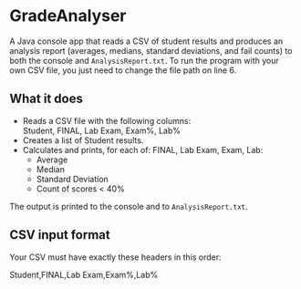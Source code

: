 # GradeAnalyser

A Java console app that reads a CSV of student results and produces an analysis report (averages, medians, standard deviations, and fail counts) to both the console and `AnalysisReport.txt`. To run the program with your own CSV file, you just need to change the file path on line 6.

## What it does
- Reads a CSV file with the following columns:  
  Student, FINAL, Lab Exam, Exam%, Lab%
- Creates a list of Student results.
- Calculates and prints, for each of: FINAL, Lab Exam, Exam, Lab:
  - Average 
  - Median
  - Standard Deviation 
  - Count of scores < 40%

The output is printed to the console and to `AnalysisReport.txt`.

## CSV input format
Your CSV must have exactly these headers in this order:

Student,FINAL,Lab Exam,Exam%,Lab%





